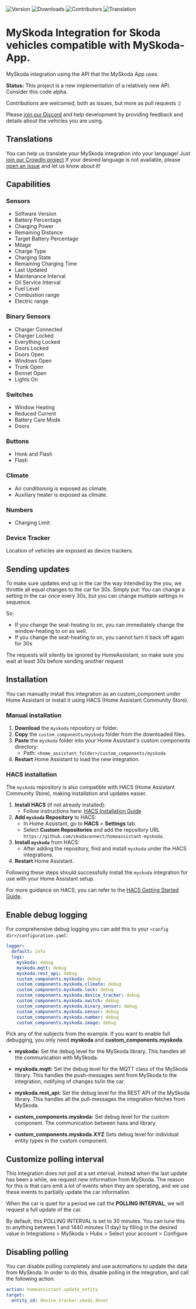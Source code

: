 ![Version](https://img.shields.io/github/v/release/skodaconnect/homeassistant-myskoda)
![Downloads](https://img.shields.io/github/downloads/skodaconnect/homeassistant-myskoda/total)
![Contributors](https://img.shields.io/github/contributors/skodaconnect/homeassistant-myskoda)
![Translation](https://badges.crowdin.net/homeassistant-myskoda/localized.svg)

# MySkoda Integration for Skoda vehicles compatible with MySkoda-App.

MySkoda integration using the API that the MySkoda App uses.

**Status:** This project is a new implementation of a relatively new API. Consider this code alpha.

Contributions are welcomed, both as issues, but more as pull requests :)

Please [join our Discord](https://discord.gg/t7az2hSJXq) and help development by providing feedback and details about the vehicles you are using.

## Translations

You can help us translate your MySkoda integration into your language!
Just [join our Crowdin project](https://crowdin.com/project/homeassistant-myskoda/invite?h=1c4f8152c707b666f570b9cb68678ece2227331)
If your desired language is not available, please [open an issue](https://github.com/skodaconnect/homeassistant-myskoda/issues/new/choose) and let us know about it!

## Capabilities

### Sensors

- Software Version
- Battery Percentage
- Charging Power
- Remaining Distance
- Target Battery Percentage
- Milage
- Charge Type
- Charging State
- Remaining Charging Time
- Last Updated
- Maintenance Interval
- Oil Service Interval
- Fuel Level
- Combustion range
- Electric range 

### Binary Sensors

- Charger Connected
- Charger Locked
- Everything Locked
- Doors Locked
- Doors Open
- Windows Open
- Trunk Open
- Bonnet Open
- Lights On

### Switches

- Window Heating
- Reduced Current
- Battery Care Mode
- Doors

### Buttons
- Honk and Flash
- Flash

### Climate

- Air conditioning is exposed as climate.
- Auxiliary heater is exposed as climate.

### Numbers

- Charging Limit

### Device Tracker

Location of vehicles are exposed as device trackers.

## Sending updates

To make sure updates end up in the car the way intended by the you, we throttle all equal changes to the car for 30s.
Simply put: You can change a setting in the car once every 30s, but you can change multiple settings in sequence.

So:
- If you change the seat-heating to on, you can immediately change the window-heating to on as well.
- If you change the seat-heating to on, you cannot turn it back off again for 30s

The requests will silently be ignored by HomeAssistant, so make sure you wait at least 30s before sending another request

## Installation
You can manually install this integration as an custom_component under Home Assistant or install it using HACS (Home Assistant Community Store).

### Manual installation
1. **Download** the `myskoda` repository or folder.
2. **Copy** the `custom_components/myskoda` folder from the downloaded files.
3. **Paste** the `myskoda` folder into your Home Assistant's custom components directory:
   - Path: `<home_assistant_folder>/custom_components/myskoda`
4. **Restart** Home Assistant to load the new integration.

### HACS installation
The `myskoda` repository is also compatible with HACS (Home Assistant Community Store), making installation and updates easier.

1. **Install HACS** (if not already installed):
   - Follow instructions here: [HACS Installation Guide](https://hacs.xyz/docs/installation/manual)
2. **Add `myskoda` Repository** to HACS:
   - In Home Assistant, go to **HACS** > **Settings** tab.
   - Select **Custom Repositories** and add the repository URL `https://github.com/skodaconnect/homeassistant-myskoda`.
3. **Install `myskoda`** from HACS:
   - After adding the repository, find and install `myskoda` under the HACS integrations.
4. **Restart** Home Assistant.

Following these steps should successfully install the `myskoda` integration for use with your Home Assistant setup.

For more guidance on HACS, you can refer to the [HACS Getting Started Guide](https://hacs.xyz/docs/basic/getting_started).

## Enable debug logging

For comprehensive debug logging you can add this to your `<config dir>/configuration.yaml`:

```yaml
logger:
  default: info
  logs:
    myskoda: debug
    myskoda.mqtt: debug
    myskoda.rest_api: debug
    custom_components.myskoda: debug
    custom_components.myskoda.climate: debug
    custom_components.myskoda.lock: debug
    custom_components.myskoda.device_tracker: debug
    custom_components.myskoda.switch: debug
    custom_components.myskoda.binary_sensor: debug
    custom_components.myskoda.sensor: debug
    custom_components.myskoda.number: debug
    custom_components.myskoda.image: debug
 ```

Pick any of the subjects from the example. If you want to enable full debugging, you only need **myskoda** and **custom_components.myskoda**.

- **myskoda:** Set the debug level for the MySkoda library. This handles all the communication with MySkoda.

- **myskoda.mqtt:** Set the debug level for the MQTT class of the MySkoda library. This handles the push-messages sent from MySkoda to the integration, notifying of changes to/in the car.

- **myskoda.rest_api:** Set the debug level for the REST API of the MySkoda library. This handles all the pull-messages the integration fetches from MySkoda.

- **custom_components.myskoda:** Set debug level for the custom component. The communication between hass and library.

- **custom_components.myskoda.XYZ** Sets debug level for individual entity types in the custom component.

## Customize polling interval

This integration does not poll at a set interval, instead when the last update has been a while, we request new information from MySkoda.
The reason for this is that cars emit a lot of events when they are operating, and we use these events to partially update the car information.

When the car is quiet for a period we call the **POLLING INTERVAL**, we will request a full update of the car.

By default, this POLLING INTERVAL is set to 30 minutes. You can tune this to anything between 1 and 1440 minutes (1 day) by filling in the desired value in
Integrations > MySkoda > Hubs > Select your account > Configure

## Disabling polling

You can disable polling completely and use automations to update the data from MySkoda. In order to do this, disable polling in the integration, and call the following action:

```yaml
action: homeassistant.update_entity
target:
  entity_id: device_tracker.skoda_4ever
```
